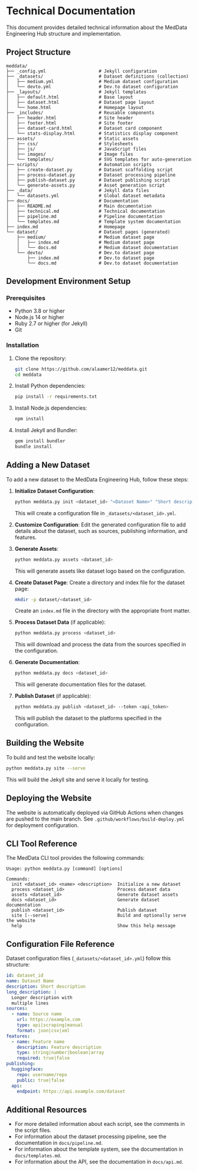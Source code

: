 # Technical Documentation

This document provides detailed technical information about the MedData Engineering Hub structure and implementation.

## Project Structure

```
meddata/
├── _config.yml                    # Jekyll configuration
├── _datasets/                     # Dataset definitions (collection)
│   ├── medium.yml                 # Medium dataset configuration
│   └── devto.yml                  # Dev.to dataset configuration
├── _layouts/                      # Jekyll templates
│   ├── default.html               # Base layout
│   ├── dataset.html               # Dataset page layout
│   └── home.html                  # Homepage layout
├── _includes/                     # Reusable components
│   ├── header.html                # Site header
│   ├── footer.html                # Site footer
│   ├── dataset-card.html          # Dataset card component
│   └── stats-display.html         # Statistics display component
├── assets/                        # Static assets
│   ├── css/                       # Stylesheets
│   ├── js/                        # JavaScript files
│   ├── images/                    # Image files
│   └── templates/                 # SVG templates for auto-generation
├── scripts/                       # Automation scripts
│   ├── create-dataset.py          # Dataset scaffolding script
│   ├── process-dataset.py         # Dataset processing pipeline
│   ├── publish-dataset.py         # Dataset publishing script
│   └── generate-assets.py         # Asset generation script
├── _data/                         # Jekyll data files
│   └── datasets.yml               # Global dataset metadata
├── docs/                          # Documentation
│   ├── README.md                  # Main documentation
│   ├── technical.md               # Technical documentation
│   ├── pipeline.md                # Pipeline documentation
│   └── templates.md               # Template system documentation
├── index.md                       # Homepage
└── dataset/                       # Dataset pages (generated)
    ├── medium/                    # Medium dataset page
    │   ├── index.md               # Medium dataset page
    │   └── docs.md                # Medium dataset documentation
    └── devto/                     # Dev.to dataset page
        ├── index.md               # Dev.to dataset page
        └── docs.md                # Dev.to dataset documentation
```

## Development Environment Setup

### Prerequisites

- Python 3.8 or higher
- Node.js 14 or higher
- Ruby 2.7 or higher (for Jekyll)
- Git

### Installation

1. Clone the repository:
   ```bash
   git clone https://github.com/alaamer12/meddata.git
   cd meddata
   ```

2. Install Python dependencies:
   ```bash
   pip install -r requirements.txt
   ```

3. Install Node.js dependencies:
   ```bash
   npm install
   ```

4. Install Jekyll and Bundler:
   ```bash
   gem install bundler
   bundle install
   ```

## Adding a New Dataset

To add a new dataset to the MedData Engineering Hub, follow these steps:

1. **Initialize Dataset Configuration**:
   ```bash
   python meddata.py init <dataset_id> "<Dataset Name>" "Short description of the dataset"
   ```
   This will create a configuration file in `_datasets/<dataset_id>.yml`.

2. **Customize Configuration**:
   Edit the generated configuration file to add details about the dataset, such as sources, publishing information, and features.

3. **Generate Assets**:
   ```bash
   python meddata.py assets <dataset_id>
   ```
   This will generate assets like dataset logo based on the configuration.

4. **Create Dataset Page**:
   Create a directory and index file for the dataset page:
   ```bash
   mkdir -p dataset/<dataset_id>
   ```
   Create an `index.md` file in the directory with the appropriate front matter.

5. **Process Dataset Data** (if applicable):
   ```bash
   python meddata.py process <dataset_id>
   ```
   This will download and process the data from the sources specified in the configuration.

6. **Generate Documentation**:
   ```bash
   python meddata.py docs <dataset_id>
   ```
   This will generate documentation files for the dataset.

7. **Publish Dataset** (if applicable):
   ```bash
   python meddata.py publish <dataset_id> --token <api_token>
   ```
   This will publish the dataset to the platforms specified in the configuration.

## Building the Website

To build and test the website locally:

```bash
python meddata.py site --serve
```

This will build the Jekyll site and serve it locally for testing.

## Deploying the Website

The website is automatically deployed via GitHub Actions when changes are pushed to the main branch. See `.github/workflows/build-deploy.yml` for deployment configuration.

## CLI Tool Reference

The MedData CLI tool provides the following commands:

```
Usage: python meddata.py [command] [options]

Commands:
  init <dataset_id> <name> <description>  Initialize a new dataset
  process <dataset_id>                    Process dataset data
  assets <dataset_id>                     Generate dataset assets
  docs <dataset_id>                       Generate dataset documentation
  publish <dataset_id>                    Publish dataset
  site [--serve]                          Build and optionally serve the website
  help                                    Show this help message
```

## Configuration File Reference

Dataset configuration files (`_datasets/<dataset_id>.yml`) follow this structure:

```yaml
id: dataset_id
name: Dataset Name
description: Short description
long_description: |
  Longer description with
  multiple lines
sources:
  - name: Source name
    url: https://example.com
    type: api|scraping|manual
    format: json|csv|xml
features:
  - name: Feature name
    description: Feature description
    type: string|number|boolean|array
    required: true|false
publishing:
  huggingface:
    repo: username/repo
    public: true|false
  api:
    endpoint: https://api.example.com/dataset
```

## Additional Resources

- For more detailed information about each script, see the comments in the script files.
- For information about the dataset processing pipeline, see the documentation in `docs/pipeline.md`.
- For information about the template system, see the documentation in `docs/templates.md`.
- For information about the API, see the documentation in `docs/api.md`. 